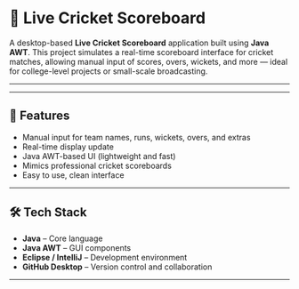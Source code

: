 # 🏏 Live Cricket Scoreboard

A desktop-based **Live Cricket Scoreboard** application built using **Java AWT**. This project simulates a real-time scoreboard interface for cricket matches, allowing manual input of scores, overs, wickets, and more — ideal for college-level projects or small-scale broadcasting.

---


---

## 🚀 Features

- Manual input for team names, runs, wickets, overs, and extras
- Real-time display update
- Java AWT-based UI (lightweight and fast)
- Mimics professional cricket scoreboards
- Easy to use, clean interface

---

## 🛠️ Tech Stack

- **Java** – Core language  
- **Java AWT** – GUI components  
- **Eclipse / IntelliJ** – Development environment  
- **GitHub Desktop** – Version control and collaboration

---



